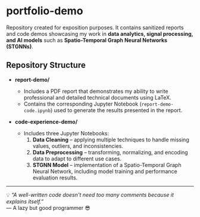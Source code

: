 # portfolio-demo

Repository created for exposition purposes. It contains sanitized reports and code demos showcasing my work in **data analytics, signal processing, and AI models** such as **Spatio-Temporal Graph Neural Networks (STGNNs)**. 

## Repository Structure

- **report-demo/**
  - Includes a PDF report that demonstrates my ability to write professional and detailed technical documents using LaTeX.
  - Contains the corresponding Jupyter Notebook (`report-demo-code.ipynb`) used to generate the results presented in the report.

- **code-experience-demo/**
  - Includes three Jupyter Notebooks:
    1. **Data Cleaning** – applying multiple techniques to handle missing values, outliers, and inconsistencies.
    2. **Data Preprocessing** – transforming, normalizing, and encoding data to adapt to different use cases.  
    3. **STGNN Model** – implementation of a Spatio-Temporal Graph Neural Network, including model training and performance evaluation results.
    
---

💡 *“A well-written code doesn't need too many comments because it explains itself.”*  
— A lazy but good programmer 😎

